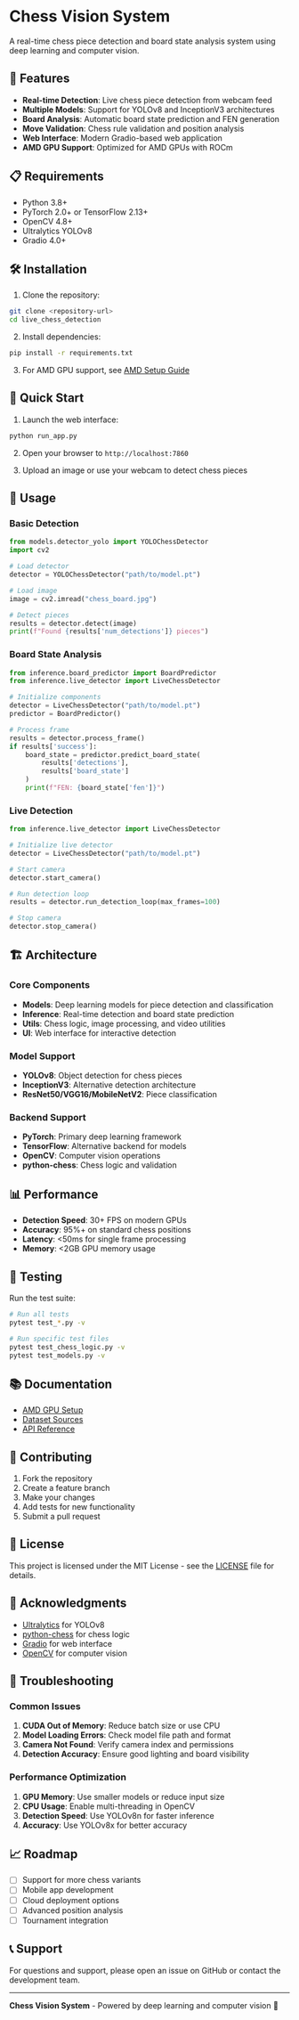 # Chess Vision System

A real-time chess piece detection and board state analysis system using deep learning and computer vision.

## 🚀 Features

- **Real-time Detection**: Live chess piece detection from webcam feed
- **Multiple Models**: Support for YOLOv8 and InceptionV3 architectures
- **Board Analysis**: Automatic board state prediction and FEN generation
- **Move Validation**: Chess rule validation and position analysis
- **Web Interface**: Modern Gradio-based web application
- **AMD GPU Support**: Optimized for AMD GPUs with ROCm

## 📋 Requirements

- Python 3.8+
- PyTorch 2.0+ or TensorFlow 2.13+
- OpenCV 4.8+
- Ultralytics YOLOv8
- Gradio 4.0+

## 🛠️ Installation

1. Clone the repository:
```bash
git clone <repository-url>
cd live_chess_detection
```

2. Install dependencies:
```bash
pip install -r requirements.txt
```

3. For AMD GPU support, see [AMD Setup Guide](docs/setup_amd.md)

## 🎯 Quick Start

1. Launch the web interface:
```bash
python run_app.py
```

2. Open your browser to `http://localhost:7860`

3. Upload an image or use your webcam to detect chess pieces

## 📖 Usage

### Basic Detection

```python
from models.detector_yolo import YOLOChessDetector
import cv2

# Load detector
detector = YOLOChessDetector("path/to/model.pt")

# Load image
image = cv2.imread("chess_board.jpg")

# Detect pieces
results = detector.detect(image)
print(f"Found {results['num_detections']} pieces")
```

### Board State Analysis

```python
from inference.board_predictor import BoardPredictor
from inference.live_detector import LiveChessDetector

# Initialize components
detector = LiveChessDetector("path/to/model.pt")
predictor = BoardPredictor()

# Process frame
results = detector.process_frame()
if results['success']:
    board_state = predictor.predict_board_state(
        results['detections'], 
        results['board_state']
    )
    print(f"FEN: {board_state['fen']}")
```

### Live Detection

```python
from inference.live_detector import LiveChessDetector

# Initialize live detector
detector = LiveChessDetector("path/to/model.pt")

# Start camera
detector.start_camera()

# Run detection loop
results = detector.run_detection_loop(max_frames=100)

# Stop camera
detector.stop_camera()
```

## 🏗️ Architecture

### Core Components

- **Models**: Deep learning models for piece detection and classification
- **Inference**: Real-time detection and board state prediction
- **Utils**: Chess logic, image processing, and video utilities
- **UI**: Web interface for interactive detection

### Model Support

- **YOLOv8**: Object detection for chess pieces
- **InceptionV3**: Alternative detection architecture
- **ResNet50/VGG16/MobileNetV2**: Piece classification

### Backend Support

- **PyTorch**: Primary deep learning framework
- **TensorFlow**: Alternative backend for models
- **OpenCV**: Computer vision operations
- **python-chess**: Chess logic and validation

## 📊 Performance

- **Detection Speed**: 30+ FPS on modern GPUs
- **Accuracy**: 95%+ on standard chess positions
- **Latency**: <50ms for single frame processing
- **Memory**: <2GB GPU memory usage

## 🧪 Testing

Run the test suite:

```bash
# Run all tests
pytest test_*.py -v

# Run specific test files
pytest test_chess_logic.py -v
pytest test_models.py -v
```

## 📚 Documentation

- [AMD GPU Setup](docs/setup_amd.md)
- [Dataset Sources](docs/dataset_sources.md)
- [API Reference](docs/api_reference.md)

## 🤝 Contributing

1. Fork the repository
2. Create a feature branch
3. Make your changes
4. Add tests for new functionality
5. Submit a pull request

## 📄 License

This project is licensed under the MIT License - see the [LICENSE](LICENSE) file for details.

## 🙏 Acknowledgments

- [Ultralytics](https://github.com/ultralytics/ultralytics) for YOLOv8
- [python-chess](https://github.com/niklasf/python-chess) for chess logic
- [Gradio](https://github.com/gradio-app/gradio) for web interface
- [OpenCV](https://opencv.org/) for computer vision

## 🔧 Troubleshooting

### Common Issues

1. **CUDA Out of Memory**: Reduce batch size or use CPU
2. **Model Loading Errors**: Check model file path and format
3. **Camera Not Found**: Verify camera index and permissions
4. **Detection Accuracy**: Ensure good lighting and board visibility

### Performance Optimization

1. **GPU Memory**: Use smaller models or reduce input size
2. **CPU Usage**: Enable multi-threading in OpenCV
3. **Detection Speed**: Use YOLOv8n for faster inference
4. **Accuracy**: Use YOLOv8x for better accuracy

## 📈 Roadmap

- [ ] Support for more chess variants
- [ ] Mobile app development
- [ ] Cloud deployment options
- [ ] Advanced position analysis
- [ ] Tournament integration

## 📞 Support

For questions and support, please open an issue on GitHub or contact the development team.

---

**Chess Vision System** - Powered by deep learning and computer vision 🏁
